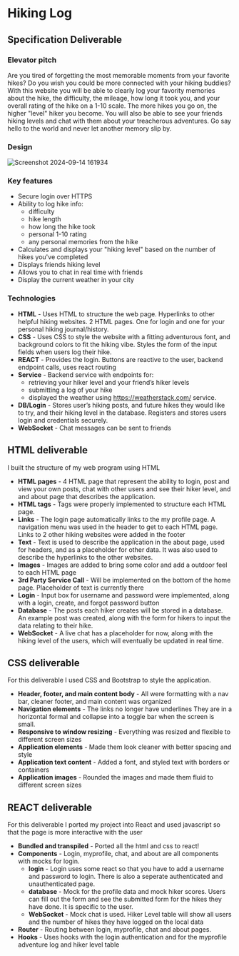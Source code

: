 # Hiking Log

## Specification Deliverable

### Elevator pitch

Are you tired of forgetting the most memorable moments from your favorite hikes? Do you wish you could be more connected with your hiking buddies? With this website you will be able to clearly log your favority memories about the hike, the difficulty, the mileage, how long it took you, and your overall rating of the hike on a 1-10 scale. The more hikes you go on, the higher "level" hiker you become. You will also be able to see your friends hiking levels and chat with them about your treacherous adventures. Go say hello to the world and never let another memory slip by.

### Design

![Screenshot 2024-09-14 161934](https://github.com/user-attachments/assets/3a41ff70-0360-406d-b88b-abe366966aae)


### Key features

- Secure login over HTTPS
- Ability to log hike info:
  - difficulty
  - hike length
  - how long the hike took
  - personal 1-10 rating
  - any personal memories from the hike
- Calculates and displays your "hiking level" based on the number of hikes you've completed
- Displays friends hiking level
- Allows you to chat in real time with friends
- Display the current weather in your city

### Technologies
- **HTML** - Uses HTML to structure the web page. Hyperlinks to other helpful hiking websites. 2 HTML pages. One for login and one for your personal hiking journal/history.
- **CSS** - Uses CSS to style the website with a fitting adventurous font, and background colors to fit the hiking vibe. Styles the form of the input fields when users log their hike.
- **REACT** - Provides the login. Buttons are reactive to the user, backend endpoint calls, uses react routing
- **Service** - Backend service with endpoints for:
  - retrieving your hiker level and your friend’s hiker levels
  - submitting a log of your hike
  - displayed the weather using https://weatherstack.com/ service.
- **DB/Login** - Stores user’s hiking posts, and future hikes they would like to try, and their hiking level in the database. Registers and stores users login and credentials securely.
- **WebSocket** - Chat messages can be sent to friends

## HTML deliverable
I built the structure of my web program using HTML

- **HTML pages** - 4 HTML page that represent the ability to login, post and view your own posts, chat with other users and see their hiker level, and and about page that describes the application.
- **HTML tags** - Tags were properly implemented to structure each HTML page.
- **Links** - The login page automatically links to the my profile page. A navigation menu was used in the header to get to each HTML page. Links to 2 other hiking websites were added in the footer
- **Text** - Text is used to describe the application in the about page, used for headers, and as a placeholder for other data. It was also used to describe the hyperlinks to the other websites.
- **Images** - Images are added to bring some color and add a outdoor feel to each HTML page
- **3rd Party Service Call** - Will be implemented on the bottom of the home page. Placeholder of text is currently there
- **Login** - Input box for username and password were implemented, along with a login, create, and forgot password button
- **Database** - The posts each hiker creates will be stored in a database. An example post was created, along with the form for hikers to input the data relating to their hike.
- **WebSocket** - A live chat has a placeholder for now, along with the hiking level of the users, which will eventually be updated in real time.

## CSS deliverable
For this deliverable I used CSS and Bootstrap to style the application.

- **Header, footer, and main content body** - All were formatting with a nav bar, cleaner footer, and main content was organized
- **Navigation elements** - The links no longer have underlines They are in a horizontal formal and collapse into a toggle bar when the screen is small.
- **Responsive to window resizing** - Everything was resized and flexible to different screen sizes
- **Application elements** - Made them look cleaner with better spacing and style
- **Application text content** - Added a font, and styled text with borders or containers
- **Application images** - Rounded the images and made them fluid to different screen sizes


## REACT deliverable
For this deliverable I ported my project into React and used javascript so that the page is more interactive with the user

- **Bundled and transpiled** - Ported all the html and css to react!
- **Components** - Login, myprofile, chat, and about are all components with mocks for login.
  - **login** - Login uses some react so that you have to add a username and password to login. There is also a seperate authenticated and unauthenticated page.
  - **database** - Mock for the profile data and mock hiker scores. Users can fill out the form and see the submitted form for the hikes they have done. It is specific to the user.
  - **WebSocket** - Mock chat is used. Hiker Level table will show all users and the number of hikes they have logged on the local data
- **Router** - Routing between login, myprofile, chat and about pages.
- **Hooks** - Uses hooks with the login authentication and for the myprofile adventure log and hiker level table